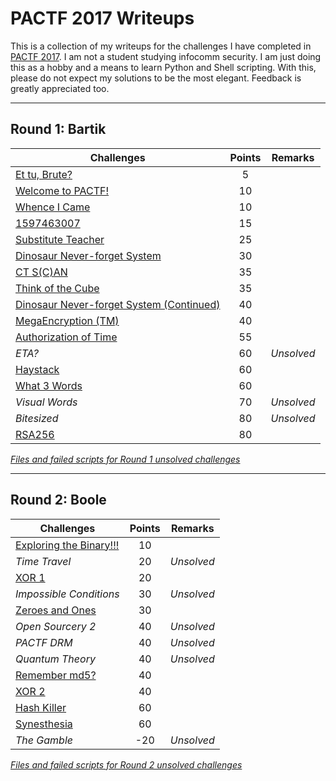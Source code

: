 # PACTF 2017 Writeups

This is a collection of my writeups for the challenges I have completed in [PACTF 2017](https://2017.pactf.com).
I am not a student studying infocomm security. I am just doing this as a hobby and a means to learn Python and Shell scripting. With this, please do not expect my solutions to be the most elegant. Feedback is greatly appreciated too.

---

## Round 1: Bartik

Challenges                                         | Points | Remarks
---------------------------------------------------|:---:| ---
[Et tu, Brute?][A1]                                |  5  |
[Welcome to PACTF!][A2]                            |  10 |
[Whence I Came][A3]                                |  10 |
[1597463007][A4]                                   |  15 |
[Substitute Teacher][A5]                           |  25 |
[Dinosaur Never-forget System][A6]                 |  30 |
[CT S(C)AN][A7]                                    |  35 |
[Think of the Cube][A8]                            |  35 |
[Dinosaur Never-forget System (Continued)][A9]     |  40 |
[MegaEncryption (TM)][A10]                         |  40 |
[Authorization of Time][A11]                       |  55 |
*ETA?*                                             |  60 | *Unsolved* 
[Haystack][A13]                                    |  60 |
[What 3 Words][A14]                                |  60 |
*Visual Words*                                     |  70 | *Unsolved* 
*Bitesized*                                        |  80 | *Unsolved* 
[RSA256][A17]                                      |  80 |

*[Files and failed scripts for Round 1 unsolved challenges][AU]*

[A1]: Round-1_Bartik/Et_tu_Brute
[A2]: Round-1_Bartik/Welcome_to_PACTF
[A3]: Round-1_Bartik/Whence_I_Came
[A4]: Round-1_Bartik/1597463007
[A5]: Round-1_Bartik/Substitute_Teacher
[A6]: Round-1_Bartik/Dinosaur_Never-forget_System
[A7]: Round-1_Bartik/CT_SCAN
[A8]: Round-1_Bartik/Think_of_the_Cube
[A9]: Round-1_Bartik/Dinosaur_Never-forget_System_Continued
[A10]: Round-1_Bartik/MegaEncryption
[A11]: Round-1_Bartik/Authorization_of_Time

[A13]: Round-1_Bartik/Haystack
[A14]: Round-1_Bartik/What_3_Words

[A17]: Round-1_Bartik/RSA256

[AU]: Round-1_Bartik/Unsolved

---

## Round 2: Boole

Challenges                                         | Points | Remarks
---------------------------------------------------|:---:| ---
[Exploring the Binary!!!][B1] | 10 |
*Time Travel* | 20 | *Unsolved* 
[XOR 1][B3] | 20 | 
*Impossible Conditions* | 30 | *Unsolved* 
[Zeroes and Ones][B5] | 30 |
*Open Sourcery 2* | 40 | *Unsolved* 
*PACTF DRM* | 40 | *Unsolved* 
*Quantum Theory* | 40 | *Unsolved* 
[Remember md5?][B9] | 40 | 
[XOR 2][B10] | 40 |
[Hash Killer][B11] | 60 | 
[Synesthesia][B12] | 60 |
*The Gamble* | -20 | *Unsolved* 

*[Files and failed scripts for Round 2 unsolved challenges][BU]*

[B1]: Round-2_Boole/Exploring_the_Binary

[B3]: Round-2_Boole/XOR_1

[B5]: Round-2_Boole/Zeroes_and_Ones

[B9]: Round-2_Boole/Remember_md5

[B10]: Round-2_Boole/XOR_2
[B11]: Round-2_Boole/Hash_Killer
[B12]: Round-2_Boole/Synesthesia

[BU]: Round-2_Boole/Unsolved